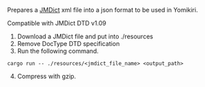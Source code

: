 Prepares a [JMDict](https://www.edrdg.org/jmdict/j_jmdict.html) xml file into a json format to be used in Yomikiri.

Compatible with JMDict DTD v1.09


1. Download a JMDict file and put into ./resources
2. Remove DocType DTD specification
3. Run the following command.
```shell
cargo run -- ./resources/<jmdict_file_name> <output_path>
```
4. Compress with gzip.
